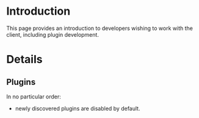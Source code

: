 # Introduction #
This page provides an introduction to developers wishing to work with the client, including plugin development.


# Details #

## Plugins ##
In no particular order:
  * newly discovered plugins are disabled by default.